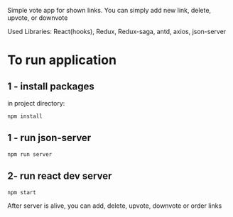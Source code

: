 Simple vote app for shown links. You can simply add new link, delete, upvote, or
downvote

Used Libraries: React(hooks), Redux, Redux-saga, antd, axios, json-server

# To run application

## 1 - install packages

in project directory:

```
npm install
```

## 1 - run json-server

```
npm run server
```

## 2- run react dev server

```
npm start
```

After server is alive, you can add, delete, upvote, downvote or order links
